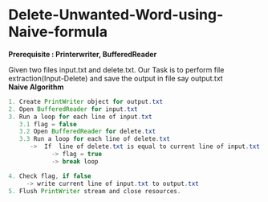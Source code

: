 # Delete-Unwanted-Word-using-Naive-formula
**Prerequisite : Printerwriter, BufferedReader**</br>

Given two files input.txt and delete.txt. Our Task is to perform file extraction(Input-Delete) and save the output in file say output.txt</br>
**Naive Algorithm**</br>
```java
1. Create PrintWriter object for output.txt
2. Open BufferedReader for input.txt
3. Run a loop for each line of input.txt
   3.1 flag = false
   3.2 Open BufferedReader for delete.txt
   3.3 Run a loop for each line of delete.txt
      ->  If  line of delete.txt is equal to current line of input.txt 
            -> flag = true
            -> break loop

4. Check flag, if false
     -> write current line of input.txt to output.txt
5. Flush PrintWriter stream and close resources.
```
